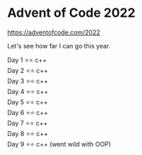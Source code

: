 # Advent of Code 2022
https://adventofcode.com/2022

Let's see how far I can go this year.

Day 1 &#11088;&#11088; c++ <br />
Day 2 &#11088;&#11088; c++ <br />
Day 3 &#11088;&#11088; c++ <br />
Day 4 &#11088;&#11088; c++ <br />
Day 5 &#11088;&#11088; c++ <br />
Day 6 &#11088;&#11088; c++ <br />
Day 7 &#11088;&#11088; c++ <br />
Day 8 &#11088;&#11088; c++ <br />
Day 9 &#11088;&#11088; c++ (went wild with OOP) <br /> 
